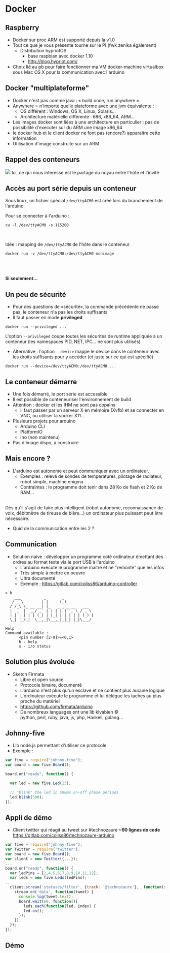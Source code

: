 # Docker

<figure style="margin-top: -400px; float: left">
    <img src="ressources/docker-funny.png" alt=""/>
</figure>



## Raspberry

- Docker sur proc ARM est supporté depuis la v1.0
- Tout ce que je vous présente tourne sur le PI (fwk zenika également)
  - Distribution hypriotOS 
    - base raspbian avec docker 1.10
    - http://blog.hypriot.com/
- Choix lié au pb pour faire fonctionner ma VM docker-machine virtualbox sous Mac OS X pour la communication avec l'arduino

<figure style="float: right; ">
    <img src="ressources/Raspberry_Pi_Logo.png" alt="" />
</figure>



## Docker "multiplateforme"

- Docker n'est pas comme java : « build once, run anywhere ».
- Anywhere = n'importe quelle plateforme avec une jvm équivalente : 
  - OS différent : Windows, OS X, Linux, Solaris...
  - Architecture matérielle différente : 686, x86_64, ARM...
- Les images docker sont liées à une architecture en particulier : pas de possibilité d'executer sur du ARM une image x86_64
- le docker hub et le client docker ne font pas (encore?) apparaitre cette information
- Utilisation d'image construite sur un ARM



## Rappel des conteneurs

![](ressources/docker-arch.png)
Ici, ce qui nous interesse est le partage du noyau entre l'hôte et l'invité



## Accès au port série depuis un conteneur

Sous linux, un fichier spécial ```/dev/ttyACM0``` est créé lors du branchement de l'arduino

Pour se connecter à l'arduino : 
```shell
cu -l /dev/ttyACM0 -s 115200
```
<br>

Idée : mapping de ```/dev/ttyACM0``` de l'hôte dans le conteneur

```shell
docker run -v /dev/ttyACM0:/dev/ttyACM0 monimage
```

<br><br>

**Si seulement...**



## Un peu de sécurité

- Pour des questions de «sécurité», la commande précédente ne passe pas, le conteneur n'a pas les droits suffisants
- Il faut passer en mode **privileged**
```shell
docker run --privileged ...
```
L'option ```--privileged``` coupe toutes les sécurités de runtime appliquée à un conteneur (les namespaces PID, NET, IPC... ne sont plus utilisés)
- Alternative : l'option ```--device``` mappe le device dans le conteneur avec les droits suffisants pour y accéder (et juste sur ce qui est spécifié)
```shell
docker run --device=/dev/ttyACM0:/dev/ttyACM0 ...
```

<figure style="float: right; ">
    <img src="ressources/lock.png" alt="" />
</figure>



## Le conteneur démarre

- Une fois démarré, le port série est accessible
- Il est possible de conteneuriser l'environnement de build
- Attention : docker et les IHM ne sont pas copains
  - il faut passer par un serveur X en mémoire (Xvfb) et se connecter en VNC, ou utiliser la socker X11...
- Plusieurs projets pour arduino
  - Arduino CLI
  - PlatformIO
  - Ino (non maintenu)
- Pas d'image dispo, à construire



## Mais encore ?

- L'arduino est autonome et peut communiquer avec un ordinateur.
  - Exemples : relevé de sondes de temperatures, pilotage de radiateur, robot simple, machine enigma
  - Contraintes : le programme doit tenir dans 28 Ko de flash et 2 Ko de RAM...

<br>
Dès qu'il s'agit de faire plus intelligent (robot autonome, reconnaissance de voix, débitmètre de tireuse de bière...) un ordinateur plus puissant peut être nécessaire.

- Quid de la communication entre les 2 ?



## Communication

- Solution naïve : développer un programme coté ordinateur émettant des ordres au format texte via le port USB à l'arduino
  - L'arduino exécute le programme maitre et ne "remonte" que les infos
  - Très simple à mettre en oeuvre
  - Ultra documenté
  - Exemple : https://gitlab.com/coliss86/arduino-controller

```
> h
    ___          _       _
   / _ \        | |     (_)
  / /_\ \_ __ __| |_   _ _ _ __   ___
  |  _  | '__/ _` | | | | | '_ \ / _ \
  | | | | | | (_| | |_| | | | | | (_) |
  \_| |_/_|  \__,_|\__,_|_|_| |_|\___/

Help
Command available :
      <pin number [2-9]>=<0,1>
      h - help
      s - i/o status
```



## Solution plus évoluée

- Sketch Firmata 
  - Libre et open source
  - Protocole binaire, documenté
  - L'arduino n'est plus qu'un esclave et ne contient plus aucune logique
  - L'ordinateur exécute le programme et lui délègue les taches au plus proche du matériel
  - https://github.com/firmata/arduino
  - De nombreux languages ont une lib kivabien &copy; <br>python, perl, ruby, java, js, php, Haskell, golang...



## Johnny-five

- Lib node.js permettant d'utiliser ce protocole
- Exemple : 

```javascript
var five = require("johnny-five");
var board = new five.Board();

board.on("ready", function() {

  var led = new five.Led(13);

  // "blink" the led in 500ms on-off phase periods
  led.blink(500);
});

```



## Appli de démo

- Client twitter qui réagit au tweet sur #technozaure **~90 lignes de code**
https://gitlab.com/coliss86/technozaure-arduino

```javascript
var five = require("johnny-five");
var Twitter = require('twitter');
var board = new five.Board();
var client = new Twitter({...});
...
board.on("ready", function() {
  var ledPins = [2,4,5,6,7,8,9,10,11,12];
  var leds = new five.Leds(ledPins);
...
  client.stream('statuses/filter', {track: '@technozaure'},  function(stream){
    stream.on('data', function(tweet) {
      console.log(tweet.text);
      board.wait(60, function(){
        leds.each(function(led, index) {
        led.on();
      });
    });
  });
});

```



## Démo

<figure style="margin-top: 0%; margin-left: 15%; width: 70%">
    <img src="ressources/demo.jpeg" alt=""/>
</figure>




<!-- .slide: class="page-questions" -->

<figure style="height: 100%">
    <img src="ressources/j5_and_toronto-q.jpg" alt=""/>
</figure>

